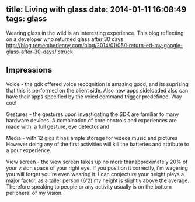 title: Living with glass
date: 2014-01-11 16:08:49
tags: glass
---

Wearing glass in the wild is an interesting experience. This blog reflecting on a developer who returned glass after 30 days http://blog.rememberlenny.com/blog/2014/01/05/i-return-ed-my-google-glass-after-30-days/ struck



Impressions
------
Voice - the gdk offered voice recognition is amazing good, and its suprising that this is performed on the client side. Also new apps sideloaded also can have their apps specified by the voicd command trigger predefined. Way cool

Gestures - the gestures upon investigating the SDK are familiar to many hardware devices. A combination of core controls and experiences are made with, a full gesture, eye detector and

Media - with 12 gigs it has ample storage for videos,music and pictures However doing any of the first activities will kill the batteries and attribute to a pour experience.

View screen - the view screen takes up no more thanapproximately  20% of your vision space of your right eye. If you position it correctly, i'm wagering you will forget you're even wearing it. I can conjecture your height plays a major factor, as a taller person (6'2) my height is slightly above the average. Therefore speaking to people or any activity usually is on the bottom peripheral of my vision.
